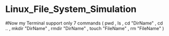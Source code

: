 # Linux_File_System_Simulation


#Now my Terminal support only 7 commands (
pwd ,
ls ,
cd "DirName" ,
cd .. ,
mkdir "DirName" , 
rmdir "DirName" ,
touch "FileName" ,
rm    "FileName" 
)
